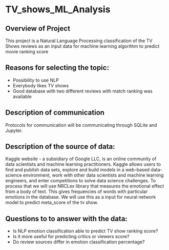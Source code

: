 # TV_shows_ML_Analysis

## Overview of Project
This project is a Natural Language Processing classification of the TV Shows reviews as an input data for machine learning algorithm to predict movie ranking score


## Reasons for selecting the topic: 
* Possibility to use NLP
* Everybody likes TV shows
* Good database with two different reviews with match ranking was available

## Description of communication
 Protocols for communication will be communicating through SQLite and Jupyter.

## Description of the source of data: 

Kaggle website - a subsidiary of Google LLC, is an online community of data scientists and machine learning practitioners. Kaggle allows users to find and publish data sets, explore and build models in a web-based data-science environment, work with other data scientists and machine learning engineers, and enter competitions to solve data science challenges. To process that we will use NRCLex library that measures the emotional effect from a body of text. This gives frequencies of words with particular emotions in the database. We will use this as a input for neural network model to predict meta_score of the tv show.

## Questions to to answer with the data: 
* Is NLP emotion classification able to predict TV show ranking score?
* Is it more useful for predicting critics or viewers score?
* Do review sources differ in emotion classification percentage?
